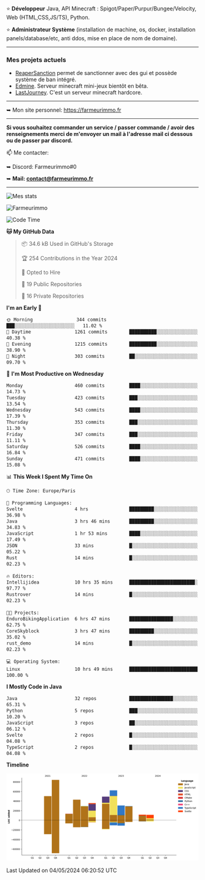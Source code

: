 ⭐ **Développeur** Java, API Minecraft : Spigot/Paper/Purpur/Bungee/Velocity, Web (HTML,CSS,JS/TS), Python.

⭐ **Administrateur Système** (installation de machine, os, docker, installation panels/database/etc, anti ddos, mise en place de nom de domaine).

---

### Mes projets actuels
- [ReaperSanction](https://www.spigotmc.org/resources/reapersanction.89580/) permet de sanctionner avec des gui et possède système de ban intégré.
- [Edmine](https://edmine.net). Serveur minecraft mini-jeux bientôt en bêta.
- [LastJourney](https://lastjourney.fr). C'est un serveur minecraft hardcore.

---

➥ Mon site personnel: https://farmeurimmo.fr

---

**Si vous souhaitez commander un service / passer commande / avoir des renseignements merci de m'envoyer un mail à l'adresse mail ci dessous ou de passer par discord.**

📫 Me contacter:
 
   ➥ Discord: Farmeurimmo#0
   
   ➥ **Mail: contact@farmeurimmo.fr**

---

![Mes stats](https://github-readme-stats.farmeurimmo.fr/api?username=Farmeurimmo&count_private=true&show_icons=true&theme=radical)

<img src="https://komarev.com/ghpvc/?username=Farmeurimmo" alt="Farmeurimmo" />

<!--START_SECTION:waka-->
![Code Time](http://img.shields.io/badge/Code%20Time-1%2C326%20hrs%2023%20mins-blue)

**🐱 My GitHub Data** 

> 📦 34.6 kB Used in GitHub's Storage 
 > 
> 🏆 254 Contributions in the Year 2024
 > 
> 💼 Opted to Hire
 > 
> 📜 19 Public Repositories 
 > 
> 🔑 16 Private Repositories 
 > 
**I'm an Early 🐤** 

```text
🌞 Morning                344 commits         ███░░░░░░░░░░░░░░░░░░░░░░   11.02 % 
🌆 Daytime                1261 commits        ██████████░░░░░░░░░░░░░░░   40.38 % 
🌃 Evening                1215 commits        ██████████░░░░░░░░░░░░░░░   38.90 % 
🌙 Night                  303 commits         ██░░░░░░░░░░░░░░░░░░░░░░░   09.70 % 
```
📅 **I'm Most Productive on Wednesday** 

```text
Monday                   460 commits         ████░░░░░░░░░░░░░░░░░░░░░   14.73 % 
Tuesday                  423 commits         ███░░░░░░░░░░░░░░░░░░░░░░   13.54 % 
Wednesday                543 commits         ████░░░░░░░░░░░░░░░░░░░░░   17.39 % 
Thursday                 353 commits         ███░░░░░░░░░░░░░░░░░░░░░░   11.30 % 
Friday                   347 commits         ███░░░░░░░░░░░░░░░░░░░░░░   11.11 % 
Saturday                 526 commits         ████░░░░░░░░░░░░░░░░░░░░░   16.84 % 
Sunday                   471 commits         ████░░░░░░░░░░░░░░░░░░░░░   15.08 % 
```


📊 **This Week I Spent My Time On** 

```text
🕑︎ Time Zone: Europe/Paris

💬 Programming Languages: 
Svelte                   4 hrs               █████████░░░░░░░░░░░░░░░░   36.98 % 
Java                     3 hrs 46 mins       █████████░░░░░░░░░░░░░░░░   34.83 % 
JavaScript               1 hr 53 mins        ████░░░░░░░░░░░░░░░░░░░░░   17.49 % 
JSON                     33 mins             █░░░░░░░░░░░░░░░░░░░░░░░░   05.22 % 
Rust                     14 mins             █░░░░░░░░░░░░░░░░░░░░░░░░   02.23 % 

🔥 Editors: 
Intellijidea             10 hrs 35 mins      ████████████████████████░   97.77 % 
Rustrover                14 mins             █░░░░░░░░░░░░░░░░░░░░░░░░   02.23 % 

🐱‍💻 Projects: 
EnduroBikingApplication  6 hrs 47 mins       ████████████████░░░░░░░░░   62.75 % 
CoreSkyblock             3 hrs 47 mins       █████████░░░░░░░░░░░░░░░░   35.02 % 
rust_demo                14 mins             █░░░░░░░░░░░░░░░░░░░░░░░░   02.23 % 

💻 Operating System: 
Linux                    10 hrs 49 mins      █████████████████████████   100.00 % 
```

**I Mostly Code in Java** 

```text
Java                     32 repos            ████████████████░░░░░░░░░   65.31 % 
Python                   5 repos             ███░░░░░░░░░░░░░░░░░░░░░░   10.20 % 
JavaScript               3 repos             ██░░░░░░░░░░░░░░░░░░░░░░░   06.12 % 
Svelte                   2 repos             █░░░░░░░░░░░░░░░░░░░░░░░░   04.08 % 
TypeScript               2 repos             █░░░░░░░░░░░░░░░░░░░░░░░░   04.08 % 
```



**Timeline**

![Lines of Code chart](https://raw.githubusercontent.com/Farmeurimmo/Farmeurimmo/main/assets/bar_graph.png)


 Last Updated on 04/05/2024 06:20:52 UTC
<!--END_SECTION:waka-->

